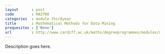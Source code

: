 ```yaml
---
layout      : post
code        : MA3700
categories  : module thirdyear
title       : Mathematical Methods for Data Mining
prequesites : ['None']
url         : http://www.cardiff.ac.uk/maths/degreeprogrammes/modules/ma3700.html
---
```


Description goes here.

